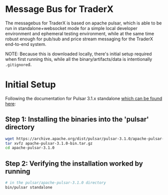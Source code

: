 # Message Bus for TraderX

The messagebus for TraderX is based on apache pulsar, which is able to be run in standalone+websocket mode for a simple local developer environment and ephemeral testing environment, while at the same time robust enough for pub/sub and price stream messaging for the TraderX end-to-end system.

NOTE: Because this is downloaded locally, there's initial setup required when first running this, while all the binary/artifacts/data is intentionally `.gitignore`d.

# Initial Setup

Following the documentation for Pulsar 3.1.x standalone [which can be found here](https://pulsar.apache.org/docs/3.1.x/getting-started-standalone/):

## Step 1: Installing the binaries into the 'pulsar' directory

```sh
wget https://archive.apache.org/dist/pulsar/pulsar-3.1.0/apache-pulsar-3.1.0-bin.tar.gz
tar xvfz apache-pulsar-3.1.0-bin.tar.gz
cd apache-pulsar-3.1.0

```

## Step 2: Verifying the installation worked by running

```sh
# in the pulsar/apache-pulsar-3.1.0 directory
bin/pulsar standalone
```